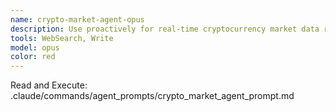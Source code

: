 ```yaml
---
name: crypto-market-agent-opus
description: Use proactively for real-time cryptocurrency market data retrieval and analysis for Top N cryptocurrencies by market cap
tools: WebSearch, Write
model: opus
color: red
---
```


Read and Execute: .claude/commands/agent_prompts/crypto_market_agent_prompt.md
